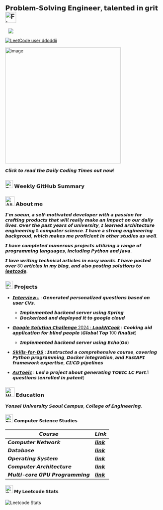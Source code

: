 ## 𝗣𝗿𝗼𝗯𝗹𝗲𝗺-𝗦𝗼𝗹𝘃𝗶𝗻𝗴 𝗘𝗻𝗴𝗶𝗻𝗲𝗲𝗿, 𝘁𝗮𝗹𝗲𝗻𝘁𝗲𝗱 𝗶𝗻 𝗴𝗿𝗶𝘁 <img src="https://raw.githubusercontent.com/Tarikul-Islam-Anik/Animated-Fluent-Emojis/master/Emojis/Travel%20and%20places/Fire.png" alt="Fire" width="35" height="35" />


<a href="https://ddoddii.github.io/">
    <img 
        src="http://img.shields.io/badge/-Tech%20Blog-655ced?style=flat&logo=github&link=https://ddoddii.github.io/"
        style="height : auto; margin-left : 10px; margin-right : 10px;"/>
</a>

[![LeetCode user ddoddii](https://img.shields.io/badge/dynamic/json?style=plastic&labelColor=black&color=%23ffa116&label=Solved&query=solved&url=https%3A%2F%2Fleetcode-badge.vercel.app%2Fapi%2Fusers%2Fddoddii&logo=leetcode&logoColor=yellow)](https://leetcode.com/ddoddii/)

<a href="https://daily-coding-times.vercel.app/">
    <img width="372" alt="image" src="https://github.com/user-attachments/assets/64d63321-9246-47ae-a5f5-ed3741eca001">
</a>

𝘾𝙡𝙞𝙘𝙠 𝙩𝙤 𝙧𝙚𝙖𝙙 𝙩𝙝𝙚 𝘿𝙖𝙞𝙡𝙮 𝘾𝙤𝙙𝙞𝙣𝙜 𝙏𝙞𝙢𝙚𝙨 𝙤𝙪𝙩 𝙣𝙤𝙬!


### <img src="https://raw.githubusercontent.com/Tarikul-Islam-Anik/Animated-Fluent-Emojis/master/Emojis/Objects/Rolled-Up%20Newspaper.png" alt="Rolled-Up Newspaper" width="25" height="25" /> 𝗪𝗲𝗲𝗸𝗹𝘆 𝗚𝗶𝘁𝗛𝘂𝗯 𝗦𝘂𝗺𝗺𝗮𝗿𝘆


<!-- COMMIT_SUMMARY_START -->

<!-- COMMIT_SUMMARY_END -->

### <img src="https://raw.githubusercontent.com/Tarikul-Islam-Anik/Animated-Fluent-Emojis/master/Emojis/Smilies/Alien%20Monster.png" alt="Alien Monster" width="30" height="30" /> 𝗔𝗯𝗼𝘂𝘁 𝗺𝗲


𝙄'𝙢 𝙨𝙤𝙚𝙪𝙣, 𝙖 𝙨𝙚𝙡𝙛-𝙢𝙤𝙩𝙞𝙫𝙖𝙩𝙚𝙙 𝙙𝙚𝙫𝙚𝙡𝙤𝙥𝙚𝙧 𝙬𝙞𝙩𝙝 𝙖 𝙥𝙖𝙨𝙨𝙞𝙤𝙣 𝙛𝙤𝙧 𝙘𝙧𝙖𝙛𝙩𝙞𝙣𝙜 𝙥𝙧𝙤𝙙𝙪𝙘𝙩𝙨 𝙩𝙝𝙖𝙩 𝙬𝙞𝙡𝙡 𝙧𝙚𝙖𝙡𝙡𝙮 𝙢𝙖𝙠𝙚 𝙖𝙣 𝙞𝙢𝙥𝙖𝙘𝙩 𝙤𝙣 𝙤𝙪𝙧 𝙙𝙖𝙞𝙡𝙮 𝙡𝙞𝙫𝙚𝙨. 𝙊𝙫𝙚𝙧 𝙩𝙝𝙚 𝙥𝙖𝙨𝙩 𝙮𝙚𝙖𝙧𝙨 𝙤𝙛 𝙪𝙣𝙞𝙫𝙚𝙧𝙨𝙞𝙩𝙮, 𝙄 𝙡𝙚𝙖𝙧𝙣𝙚𝙙 𝙖𝙧𝙘𝙝𝙞𝙩𝙚𝙘𝙩𝙪𝙧𝙚 𝙚𝙣𝙜𝙞𝙣𝙚𝙚𝙧𝙞𝙣𝙜 & 𝙘𝙤𝙢𝙥𝙪𝙩𝙚𝙧 𝙨𝙘𝙞𝙚𝙣𝙘𝙚. 𝙄 𝙝𝙖𝙫𝙚 𝙖 𝙨𝙩𝙧𝙤𝙣𝙜 𝙚𝙣𝙜𝙞𝙣𝙚𝙚𝙧𝙞𝙣𝙜 𝙗𝙖𝙘𝙠𝙜𝙧𝙤𝙪𝙙, 𝙬𝙝𝙞𝙘𝙝 𝙢𝙖𝙠𝙚𝙨 𝙢𝙚 𝙥𝙧𝙤𝙛𝙞𝙘𝙞𝙚𝙣𝙩 𝙞𝙣 𝙤𝙩𝙝𝙚𝙧 𝙨𝙩𝙪𝙙𝙞𝙚𝙨 𝙖𝙨 𝙬𝙚𝙡𝙡.

𝙄 𝙝𝙖𝙫𝙚 𝙘𝙤𝙢𝙥𝙡𝙚𝙩𝙚𝙙 𝙣𝙪𝙢𝙚𝙧𝙤𝙪𝙨 𝙥𝙧𝙤𝙟𝙚𝙘𝙩𝙨 𝙪𝙩𝙞𝙡𝙞𝙯𝙞𝙣𝙜 𝙖 𝙧𝙖𝙣𝙜𝙚 𝙤𝙛 𝙥𝙧𝙤𝙜𝙧𝙖𝙢𝙢𝙞𝙣𝙜 𝙡𝙖𝙣𝙜𝙪𝙖𝙜𝙚𝙨, 𝙞𝙣𝙘𝙡𝙪𝙙𝙞𝙣𝙜 𝙋𝙮𝙩𝙝𝙤𝙣 𝙖𝙣𝙙 𝙅𝙖𝙫𝙖.


𝙄 𝙡𝙤𝙫𝙚 𝙬𝙧𝙞𝙩𝙞𝙣𝙜 𝙩𝙚𝙘𝙝𝙣𝙞𝙘𝙖𝙡 𝙖𝙧𝙩𝙞𝙘𝙡𝙚𝙨 𝙞𝙣 𝙚𝙖𝙨𝙮 𝙬𝙤𝙧𝙙𝙨. 𝙄 𝙝𝙖𝙫𝙚 𝙥𝙤𝙨𝙩𝙚𝙙 𝙤𝙫𝙚𝙧 80 𝙖𝙧𝙩𝙞𝙘𝙡𝙚𝙨 𝙞𝙣 𝙢𝙮 [𝙗𝙡𝙤𝙜](https://ddoddii.github.io/), 𝙖𝙣𝙙 𝙖𝙡𝙨𝙤 𝙥𝙤𝙨𝙩𝙞𝙣𝙜 𝙨𝙤𝙡𝙪𝙩𝙞𝙤𝙣𝙨 𝙩𝙤 [𝙡𝙚𝙚𝙩𝙘𝙤𝙙𝙚](https://leetcode.com/ddoddii/).


### <img src="https://raw.githubusercontent.com/Tarikul-Islam-Anik/Animated-Fluent-Emojis/master/Emojis/Travel%20and%20places/Rocket.png" alt="Rocket" width="25" height="25" /> 𝗣𝗿𝗼𝗷𝗲𝗰𝘁𝘀

- [𝙄𝙣𝙩𝙚𝙧𝙫𝙞𝙚𝙬+](https://github.com/ddoddii/interview-plus-spring-server) : 𝙂𝙚𝙣𝙚𝙧𝙖𝙩𝙚𝙙 𝙥𝙚𝙧𝙨𝙤𝙣𝙖𝙡𝙞𝙯𝙚𝙙 𝙦𝙪𝙚𝙨𝙩𝙞𝙤𝙣𝙨 𝙗𝙖𝙨𝙚𝙙 𝙤𝙣 𝙪𝙨𝙚𝙧 𝘾𝙑𝙨. 
    -  𝙄𝙢𝙥𝙡𝙚𝙢𝙚𝙣𝙩𝙚𝙙 𝙗𝙖𝙘𝙠𝙚𝙣𝙙 𝙨𝙚𝙧𝙫𝙚𝙧 𝙪𝙨𝙞𝙣𝙜 𝙎𝙥𝙧𝙞𝙣𝙜 
    -  𝘿𝙤𝙘𝙠𝙚𝙧𝙞𝙯𝙚𝙙 𝙖𝙣𝙙 𝙙𝙚𝙥𝙡𝙤𝙮𝙚𝙙 𝙞𝙩 𝙩𝙤 𝙜𝙤𝙤𝙜𝙡𝙚 𝙘𝙡𝙤𝙪𝙙
- [𝙂𝙤𝙤𝙜𝙡𝙚 𝙎𝙤𝙡𝙪𝙩𝙞𝙤𝙣 𝘾𝙝𝙖𝙡𝙡𝙚𝙣𝙜𝙚 2024 : 𝙇𝙤𝙤𝙠𝙉𝘾𝙤𝙤𝙠](https://github.com/ddoddii/lookncook-server) : 𝘾𝙤𝙤𝙠𝙞𝙣𝙜 𝙖𝙞𝙙 𝙖𝙥𝙥𝙡𝙞𝙘𝙖𝙩𝙞𝙤𝙣 𝙛𝙤𝙧 𝙗𝙡𝙞𝙣𝙙 𝙥𝙚𝙤𝙥𝙡𝙚 (𝙂𝙡𝙤𝙗𝙖𝙡 𝙏𝙤𝙥 100 𝙛𝙞𝙣𝙖𝙡𝙞𝙨𝙩)
    - 𝙄𝙢𝙥𝙡𝙚𝙢𝙚𝙣𝙩𝙚𝙙 𝙗𝙖𝙘𝙠𝙚𝙣𝙙 𝙨𝙚𝙧𝙫𝙚𝙧 𝙪𝙨𝙞𝙣𝙜 𝙀𝙘𝙝𝙤(𝙂𝙤)


- [𝙎𝙠𝙞𝙡𝙡𝙨-𝙛𝙤𝙧-𝘿𝙎](https://github.com/ddoddii/lookncook-server) : 𝙄𝙣𝙨𝙩𝙧𝙪𝙘𝙩𝙚𝙙 𝙖 𝙘𝙤𝙢𝙥𝙧𝙚𝙝𝙚𝙣𝙨𝙞𝙫𝙚 𝙘𝙤𝙪𝙧𝙨𝙚, 𝙘𝙤𝙫𝙚𝙧𝙞𝙣𝙜 𝙋𝙮𝙩𝙝𝙤𝙣
𝙥𝙧𝙤𝙜𝙧𝙖𝙢𝙢𝙞𝙣𝙜, 𝘿𝙤𝙘𝙠𝙚𝙧 𝙞𝙣𝙩𝙚𝙜𝙧𝙖𝙩𝙞𝙤𝙣, 𝙖𝙣𝙙 𝙁𝙖𝙨𝙩𝘼𝙋𝙄 𝙛𝙧𝙖𝙢𝙚𝙬𝙤𝙧𝙠 𝙚𝙭𝙥𝙚𝙧𝙩𝙞𝙨𝙚, 𝘾𝙄/𝘾𝘿 𝙥𝙞𝙥𝙚𝙡𝙞𝙣𝙚𝙨

- [𝘼𝙪𝙏𝙤𝙚𝙞𝙘](https://github.com/ddoddii/DSL-23-1-modeling-AuToeic) : 𝙇𝙚𝙙 𝙖 𝙥𝙧𝙤𝙟𝙚𝙘𝙩 𝙖𝙗𝙤𝙪𝙩 𝙜𝙚𝙣𝙚𝙧𝙖𝙩𝙞𝙣𝙜 𝙏𝙊𝙀𝙄𝘾 𝙇𝘾 𝙋𝙖𝙧𝙩.1 𝙦𝙪𝙚𝙨𝙩𝙞𝙤𝙣𝙨 (𝙚𝙣𝙧𝙤𝙡𝙡𝙚𝙙 𝙞𝙣 𝙥𝙖𝙩𝙚𝙣𝙩)


### <img src="https://raw.githubusercontent.com/Tarikul-Islam-Anik/Animated-Fluent-Emojis/master/Emojis/People%20with%20professions/Woman%20Student%20Light%20Skin%20Tone.png" alt="Woman Student Light Skin Tone" width="30" height="30" /> 𝗘𝗱𝘂𝗰𝗮𝘁𝗶𝗼𝗻

𝙔𝙤𝙣𝙨𝙚𝙞 𝙐𝙣𝙞𝙫𝙚𝙧𝙨𝙞𝙩𝙮 𝙎𝙚𝙤𝙪𝙡 𝘾𝙖𝙢𝙥𝙪𝙨, 𝘾𝙤𝙡𝙡𝙚𝙜𝙚 𝙤𝙛 𝙀𝙣𝙜𝙞𝙣𝙚𝙚𝙧𝙞𝙣𝙜.


#### <img src="https://raw.githubusercontent.com/Tarikul-Islam-Anik/Animated-Fluent-Emojis/master/Emojis/Objects/File%20Folder.png" alt="File Folder" width="25" height="25" /> 𝗖𝗼𝗺𝗽𝘂𝘁𝗲𝗿 𝗦𝗰𝗶𝗲𝗻𝗰𝗲 𝗦𝘁𝘂𝗱𝗶𝗲𝘀

|𝘾𝙤𝙪𝙧𝙨𝙚|𝙇𝙞𝙣𝙠|
|------|-----|
|𝘾𝙤𝙢𝙥𝙪𝙩𝙚𝙧 𝙉𝙚𝙩𝙬𝙤𝙧𝙠|[𝙡𝙞𝙣𝙠](https://ddoddii.github.io/tags/%EB%84%A4%ED%8A%B8%EC%9B%8C%ED%81%AC/)|
|𝘿𝙖𝙩𝙖𝙗𝙖𝙨𝙚|[𝙡𝙞𝙣𝙠](https://ddoddii.github.io/tags/%EB%8D%B0%EC%9D%B4%ED%84%B0%EB%B2%A0%EC%9D%B4%EC%8A%A4/)|
|𝙊𝙥𝙚𝙧𝙖𝙩𝙞𝙣𝙜 𝙎𝙮𝙨𝙩𝙚𝙢|[𝙡𝙞𝙣𝙠](https://github.com/ddoddii/OS-CA-Study/tree/main/Operating%20System)|
|𝘾𝙤𝙢𝙥𝙪𝙩𝙚𝙧 𝘼𝙧𝙘𝙝𝙞𝙩𝙚𝙘𝙩𝙪𝙧𝙚|[𝙡𝙞𝙣𝙠](https://github.com/ddoddii/OS-CA-Study/tree/main/Computer%20Architecture)|
|𝙈𝙪𝙡𝙩𝙞-𝙘𝙤𝙧𝙚 𝙂𝙋𝙐 𝙋𝙧𝙤𝙜𝙧𝙖𝙢𝙢𝙞𝙣𝙜|[𝙡𝙞𝙣𝙠](https://github.com/ddoddii/Multicore-GPU-Programming)|




#### <img src="https://raw.githubusercontent.com/Tarikul-Islam-Anik/Animated-Fluent-Emojis/master/Emojis/Objects/Crown.png" alt="Crown" width="25" height="25" /> 𝗠𝘆 𝗟𝗲𝗲𝘁𝗰𝗼𝗱𝗲 𝗦𝘁𝗮𝘁𝘀

![Leetcode Stats](https://leetcard.jacoblin.cool/ddoddii?theme=light&font=Lato&ext=heatmap)

